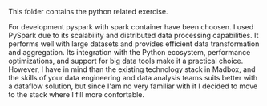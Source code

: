 This folder contains the python related exercise. 

For development pyspark with spark container have been choosen. I used PySpark due to its scalability and distributed data processing capabilities. It performs well with large datasets and provides efficient data transformation and aggregation. Its integration with the Python ecosystem, performance optimizations, and support for big data tools make it a practical choice. However, I have in mind than  the existing technology stack in Madbox, and the skills of your data engineering and data analysis teams suits better with a dataflow solution, but since I'am no very familiar with it I decided to move to the stack where I fill more confortable.

